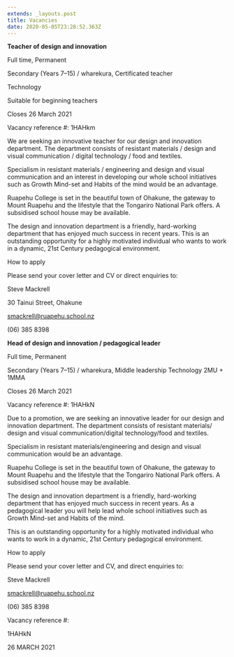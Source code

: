 ```yaml
---
extends: _layouts.post
title: Vacancies
date: 2020-05-05T23:28:52.363Z
---
```



**Teacher of design and innovation**

Full time, Permanent

Secondary (Years 7–15) / wharekura, Certificated teacher

Technology

Suitable for beginning teachers



Closes 26 March 2021

Vacancy reference #: 1HAHkm

We are seeking an innovative teacher for our design and innovation department. The department consists of resistant materials / design and visual communication / digital technology / food and textiles.

Specialism in resistant materials / engineering and design and visual communication and an interest in developing our whole school initiatives such as Growth Mind-set and Habits of the mind would be an advantage.

Ruapehu College is set in the beautiful town of Ohakune, the gateway to Mount Ruapehu and the lifestyle that the Tongariro National Park offers. A subsidised school house may be available.

The design and innovation department is a friendly, hard-working department that has enjoyed much success in recent years. This is an outstanding opportunity for a highly motivated individual who wants to work in a dynamic, 21st Century pedagogical environment.

How to apply

Please send your cover letter and CV or direct enquiries to:

Steve Mackrell

30 Tainui Street, Ohakune

smackrell@ruapehu.school.nz

(06) 385 8398

**Head of design and innovation / pedagogical leader**

Full time, Permanent

Secondary (Years 7–15) / wharekura, Middle leadership Technology 2MU + 1MMA

Closes 26 March 2021

Vacancy reference #: 1HAHkN

Due to a promotion, we are seeking an innovative leader for our design and innovation department. The department consists of resistant materials/ design and visual communication/digital technology/food and textiles.

Specialism in resistant materials/engineering and design and visual communication would be an advantage.

Ruapehu College is set in the beautiful town of Ohakune, the gateway to Mount Ruapehu and the lifestyle that the Tongariro National Park offers. A subsidised school house may be available.

The design and innovation department is a friendly, hard-working department that has enjoyed much success in recent years. As a pedagogical leader you will help lead whole school initiatives such as Growth Mind-set and Habits of the mind.

This is an outstanding opportunity for a highly motivated individual who wants to work in a dynamic, 21st Century pedagogical environment.

How to apply

Please send your cover letter and CV, and direct enquiries to:

Steve Mackrell

smackrell@ruapehu.school.nz

(06) 385 8398



Vacancy reference #:

1HAHkN



26 MARCH 2021
